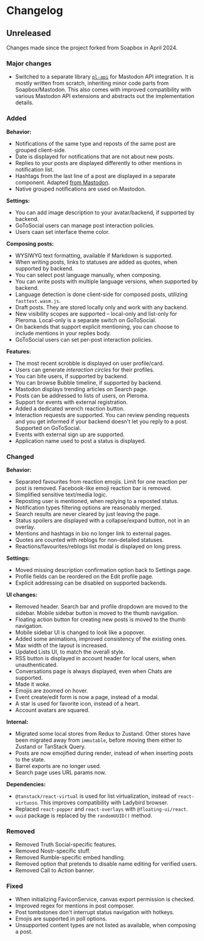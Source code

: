 # Changelog

## Unreleased

Changes made since the project forked from Soapbox in April 2024.

### Major changes

- Switched to a separate library [`pl-api`](https://github.com/mkljczk/pl-fe/tree/develop/packages/pl-api) for Mastodon API integration. It is mostly written from scratch, inheriting minor code parts from Soapbox/Mastodon. This also comes with improved compatibility with various Mastodon API extensions and abstracts out the implementation details.

### Added

**Behavior:**
- Notifications of the same type and reposts of the same post are grouped client-side.
- Date is displayed for notifications that are not about new posts.
- Replies to your posts are displayed differently to other mentions in notification list.
- Hashtags from the last line of a post are displayed in a separate component. Adapted [from Mastodon](https://github.com/mastodon/mastodon/pull/26499).
- Native grouped notifications are used on Mastodon.

**Settings:**
- You can add image description to your avatar/backend, if supported by backend.
- GoToSocial users can manage post interaction policies.
- Users caan set interface theme color.

**Composing posts:**
- WYSIWYG text formatting, available if Markdown is supported.
- When writing posts, links to statuses are added as quotes, when supported by backend.
- You can select post language manually, when composing.
- You can write posts with multiple language versions, when supported by backend.
- Language detection is done client-side for composed posts, utilizing `fasttext.wasm.js`.
- Draft posts. They are stored locally only and work with any backend.
- New visibility scopes are supported – local-only and list-only for Pleroma. Local-only is a separate switch on GoToSocial.
- On backends that support explicit mentioning, you can choose to include mentions in your replies body.
- GoToSocial users can set per-post interaction policies.

**Features:**
- The most recent scrobble is displayed on user profile/card.
- Users can generate *interaction circles* for their profiles.
- You can bite users, if supported by backend.
- You can browse Bubble timeline, if supported by backend.
- Mastodon displays trending articles on Search page.
- Posts can be addressed to lists of users, on Pleroma.
- Support for events with external registration.
- Added a dedicated wrench reaction button.
- Interaction requests are supported. You can review pending requests and you get informed if your backend doesn't let you reply to a post. Supported on GoToSocial.
- Events with external sign up are supported.
- Application name used to post a status is displayed.

### Changed

**Behavior:**
- Separated favourites from reaction emojis. Limit for one reaction per post is removed. Facebook-like emoji reaction bar is removed.
- Simplified sensitive text/media logic.
- Reposting user is mentioned, when replying to a reposted status.
- Notification types filtering options are reasonably merged.
- Search results are never cleared by just leaving the page.
- Status spoilers are displayed with a collapse/expand button, not in an overlay.
- Mentions and hashtags in bio no longer link to external pages.
- Quotes are counted with reblogs for non-detailed statuses.
- Reactions/favourites/reblogs list modal is displayed on long press.

**Settings:**
- Moved missing description confirmation option back to Settings page.
- Profile fields can be reordered on the Edit profile page.
- Explicit addressing can be disabled on supported backends.

**UI changes:**
- Removed header. Search bar and profile dropdown are moved to the sidebar. Mobile sidebar button is moved to the thumb navigation.
- Floating action button for creating new posts is moved to the thumb navigation.
- Mobile sidebar UI is changed to look like a popover.
- Added some animations, improved consistency of the existing ones.
- Max width of the layout is increased.
- Updated Lists UI, to match the overall style.
- RSS button is displayed in account header for local users, when unauthenticated.
- Conversations page is always displayed, even when Chats are supported.
- Made it woke.
- Emojis are zoomed on hover.
- Event create/edit form is now a page, instead of a modal.
- A star is used for favorite icon, instead of a heart.
- Account avatars are squared.

**Internal:**
- Migrated some local stores from Redux to Zustand. Other stores have been migrated away from `immutable`, before moving them either to Zustand or TanStack Query.
- Posts are now emojified during render, instead of when inserting posts to the state.
- Barrel exports are no longer used.
- Search page uses URL params now.

**Dependencies:**
- `@tanstack/react-virtual` is used for list virtualization, instead of `react-virtuoso`. This improves compatibility with Ladybird browser.
- Replaced `react-popper` and `react-overlays` with `@floating-ui/react`.
- `uuid` package is replaced by the `randomUUID()` method.

### Removed

- Removed Truth Social-specific features.
- Removed Nostr-specific stuff.
- Removed Rumble-specific embed handling.
- Removed option that pretends to disable name editing for verified users.
- Removed Call to Action banner.

### Fixed

- When initializing FaviconService, canvas export permission is checked.
- Improved regex for mentions in post composer.
- Post tombstones don't interrupt status navigation with hotkeys.
- Emojis are supported in poll options.
- Unsupported content types are not listed as available, when composing a post.
